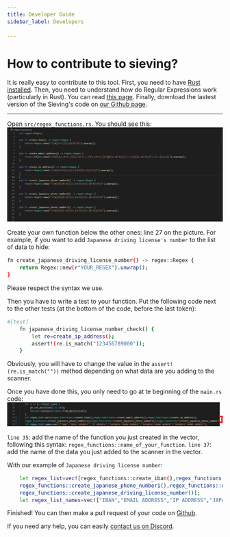 ```yaml
---
title: Developer Guide
sidebar_label: Developers

---
```


# How to contribute to sieving?

It is really easy to contribute to this tool. 
First, you need to have [Rust installed](https://www.rust-lang.org/).
Then, you need to understand how do Regular Expressions work (particularly in Rust). You can read [this page](https://docs.rs/regex/1.5.4/regex/).
Finally, download the lastest version of the Sieving's code on [our Github page](https://github.com/ichnion/sieving).

---

Open `src/regex_functions.rs`. You should see this: 
![img](img/sieving1.PNG)

Create your own function below the other ones: line 27 on the picture. For example, if you want to add `Japanese driving license's number` to the list of data to hide:
```sh
fn create_japanese_driving_license_number() -> regex::Regex {
    return Regex::new(r"YOUR_REGEX").unwrap();
}
```
Please respect the syntax we use.

Then you have to write a test to your function. Put the following code next to the other tests (at the bottom of the code, before the last token):
```sh
#[test]
    fn japanese_driving_license_number_check() {
        let re=create_ip_address();
        assert!(re.is_match("123456789000"));
    }
```
Obviously, you will have to change the value in the `assert!(re.is_match(""))` method depending on what data are you adding to the scanner.

Once you have done this, you only need to go at te beginning of the `main.rs` code:
![img](img/sieving2.PNG)

`line 35`: add the name of the function you just created in the vector, following this syntax: `regex_functions::name_of_your_function`.
`line 37`: add the name of the data you just added to the scanner in the vector.

With our example of `Japanese driving license number`:
```sh
    let regex_list=vec![regex_functions::create_iban(),regex_functions::create_email_address(),regex_functions::create_ip_address(),
    regex_functions::create_japanese_phone_number1(),regex_functions::create_japanese_phone_number2(),regex_functions::create_japanese_phone_number3(),
    regex_functions::create_japanese_driving_license_number()];
    let regex_list_names=vec!["IBAN","EMAIL ADDRESS","IP ADDRESS","JAPANESE PHONE NUMBER","JAPANESE PHONE NUMBER","JAPANESE PHONE NUMBER", JAPANESE DRIVING LICENSE NUMBER];
```
Finished! You can then make a pull request of your code on [Github](https://github.com/ichnion/sieving).

If you need any help, you can easily [contact us on Discord](https://discord.gg/HPFF83fTR4).
